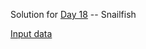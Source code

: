 Solution for [Day 18](https://adventofcode.com/2021/day/18) -- Snailfish

[Input data](../../../../../resources/day18input.txt)

